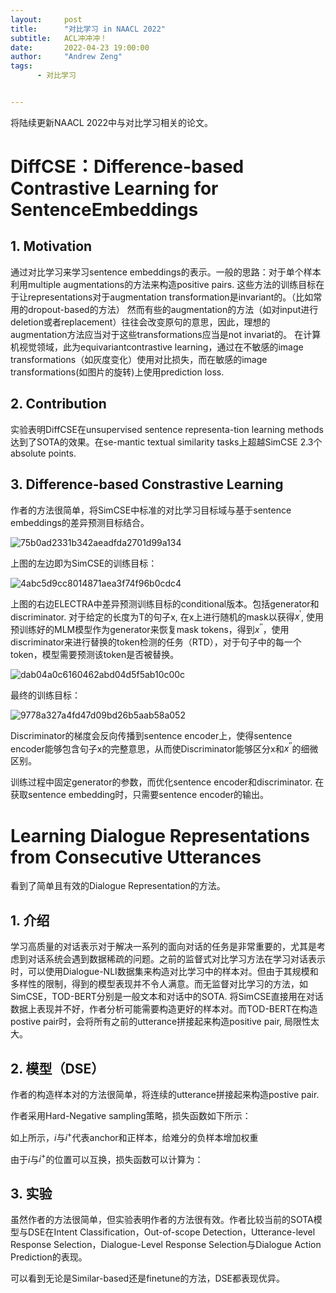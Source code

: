 ```yaml
---
layout:     post
title:      "对比学习 in NAACL 2022"
subtitle:   ACL冲冲冲！
date:       2022-04-23 19:00:00
author:     "Andrew Zeng"
tags:
      - 对比学习


---
```


将陆续更新NAACL 2022中与对比学习相关的论文。

# DiffCSE：Difference-based Contrastive Learning for SentenceEmbeddings

## 1. Motivation
通过对比学习来学习sentence embeddings的表示。一般的思路：对于单个样本利用multiple augmentations的方法来构造positive pairs. 这些方法的训练目标在于让representations对于augmentation transformation是invariant的。（比如常用的dropout-based的方法）
然而有些的augmentation的方法（如对input进行deletion或者replacement）往往会改变原句的意思，因此，理想的augmentation方法应当对于这些transformations应当是not invariat的。
在计算机视觉领域，此为equivariantcontrastive learning，通过在不敏感的image transformations（如灰度变化）使用对比损失，而在敏感的image transformations(如图片的旋转)上使用prediction loss.

##  2. Contribution
实验表明DiffCSE在unsupervised sentence representa-tion learning methods达到了SOTA的效果。在se-mantic textual similarity tasks上超越SimCSE 2.3个absolute points.

## 3. Difference-based Constrastive Learning
作者的方法很简单，将SimCSE中标准的对比学习目标域与基于sentence embeddings的差异预测目标结合。

![75b0ad2331b342aeadfda2701d99a134](https://user-images.githubusercontent.com/47687248/164890143-478b82bb-7cd5-4532-9cdc-b6f50fdbb39d.png)

上图的左边即为SimCSE的训练目标：

![4abc5d9cc8014871aea3f74f96b0cdc4](https://user-images.githubusercontent.com/47687248/164890151-a2f42331-3afa-43c7-9b91-f3c6ac70bddc.png)

上图的右边ELECTRA中差异预测训练目标的conditional版本。包括generator和discriminator.
对于给定的长度为T的句子x, 在x上进行随机的mask以获得$x^{'}$, 使用预训练好的MLM模型作为generator来恢复mask tokens，得到$x^{''}$，使用discriminator来进行替换的token检测的任务（RTD），对于句子中的每一个token，模型需要预测该token是否被替换。

![dab04a0c6160462abd04d5f5ab10c00c](https://user-images.githubusercontent.com/47687248/164890158-07fc8a38-2e8d-4325-9330-47d01ea9caf7.png)

最终的训练目标：

![9778a327a4fd47d09bd26b5aab58a052](https://user-images.githubusercontent.com/47687248/164890165-894c2801-9096-43b4-a822-a85cba08219b.png)

Discriminator的梯度会反向传播到sentence encoder上，使得sentence encoder能够包含句子x的完整意思，从而使Discriminator能够区分x和$x^{''}$的细微区别。

训练过程中固定generator的参数，而优化sentence encoder和discriminator. 在获取sentence embedding时，只需要sentence encoder的输出。

# Learning Dialogue Representations from Consecutive Utterances

看到了简单且有效的Dialogue Representation的方法。

## 1. 介绍

学习高质量的对话表示对于解决一系列的面向对话的任务是非常重要的，尤其是考虑到对话系统会遇到数据稀疏的问题。之前的监督式对比学习方法在学习对话表示时，可以使用Dialogue-NLI数据集来构造对比学习中的样本对。但由于其规模和多样性的限制，得到的模型表现并不令人满意。而无监督对比学习的方法，如SimCSE，TOD-BERT分别是一般文本和对话中的SOTA. 将SimCSE直接用在对话数据上表现并不好，作者分析可能需要构造更好的样本对。而TOD-BERT在构造postive pair时，会将所有之前的utterance拼接起来构造positive pair, 局限性太大。

## 2. 模型（DSE）

作者的构造样本对的方法很简单，将连续的utterance拼接起来构造postive pair.

作者采用Hard-Negative sampling策略，损失函数如下所示：

如上所示，$i$与$i^{+}$代表anchor和正样本，给难分的负样本增加权重

由于$i$与$i^{+}$的位置可以互换，损失函数可以计算为：

## 3. 实验

虽然作者的方法很简单，但实验表明作者的方法很有效。作者比较当前的SOTA模型与DSE在Intent Classification，Out-of-scope Detection，Utterance-level Response Selection，Dialogue-Level Response Selection与Dialogue Action Prediction的表现。

可以看到无论是Similar-based还是finetune的方法，DSE都表现优异。



